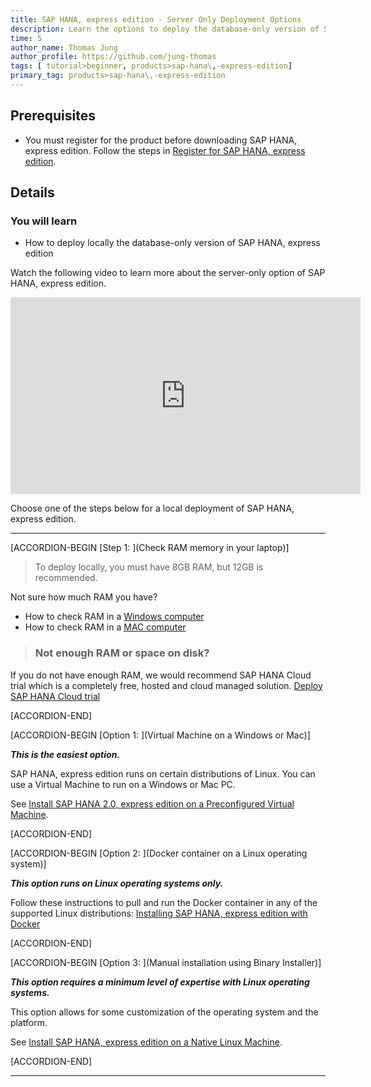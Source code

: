```yaml
---
title: SAP HANA, express edition - Server Only Deployment Options
description: Learn the options to deploy the database-only version of SAP HANA, express edition in a local computer.
time: 5
author_name: Thomas Jung
author_profile: https://github.com/jung-thomas
tags: [ tutorial>beginner, products>sap-hana\,-express-edition]
primary_tag: products>sap-hana\,-express-edition
---
```


## Prerequisites  
 - You must register for the product before downloading SAP HANA, express edition. Follow the steps in [Register for SAP HANA, express edition](hxe-ua-register).

## Details
### You will learn  
  - How to deploy locally the database-only version of SAP HANA, express edition

Watch the following video to learn more about the server-only option of SAP HANA, express edition.

<iframe width="560" height="315" src="https://www.youtube.com/embed/FeA2w6Psjto" frameborder="0" allow="accelerometer; autoplay; encrypted-media; gyroscope; picture-in-picture" allowfullscreen></iframe>

Choose one of the steps below for a local deployment of SAP HANA, express edition.

---

[ACCORDION-BEGIN [Step 1: ](Check RAM memory in your laptop)]

>To deploy locally, you must have 8GB RAM, but 12GB is recommended.

Not sure how much RAM you have?

 - How to check RAM in a [Windows computer](https://developers.sap.com/tutorials/hxe-ram-disk-ms.html)
 - How to check RAM in a [MAC computer](https://developers.sap.com/tutorials/hxe-ram-disk-mac.html)

> ###  Not enough RAM or space on disk?
If you do not have enough RAM, we would recommend SAP HANA Cloud trial which is a completely free, hosted and cloud managed solution. [Deploy SAP HANA Cloud trial](hana-cloud-deploying)

[ACCORDION-END]

[ACCORDION-BEGIN [Option 1: ](Virtual Machine on a Windows or Mac)]

***This is the easiest option.***

SAP HANA, express edition runs on certain distributions of Linux. You can use a Virtual Machine to run on a Windows or Mac PC.

See [Install SAP HANA 2.0, express edition on a Preconfigured Virtual Machine](group.hxe-install-vm).

[ACCORDION-END]


[ACCORDION-BEGIN [Option 2: ](Docker container on a Linux operating system)]

***This option runs on Linux operating systems only.***

Follow these instructions to pull and run the Docker container in any of the supported Linux distributions: [Installing SAP HANA, express edition with Docker](hxe-ua-install-using-docker)


[ACCORDION-END]

[ACCORDION-BEGIN [Option 3: ](Manual installation using Binary Installer)]

***This option requires a minimum level of expertise with Linux operating systems.***

This option allows for some customization of the operating system and the platform.

See [Install SAP HANA, express edition on a Native Linux Machine](group.hxe-install-binary).

[ACCORDION-END]



---
